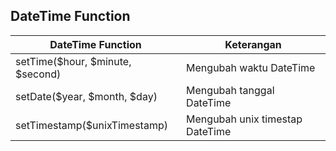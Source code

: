 ## DateTime Function

| DateTime Function                  | Keterangan                      |
| ---------------------------------- | ------------------------------- |
| setTime($hour, $minute, $second)   | Mengubah waktu DateTime         |
| setDate($year, $month, $day)       | Mengubah tanggal DateTime       |
| setTimestamp($unixTimestamp)       | Mengubah unix timestap DateTime |

